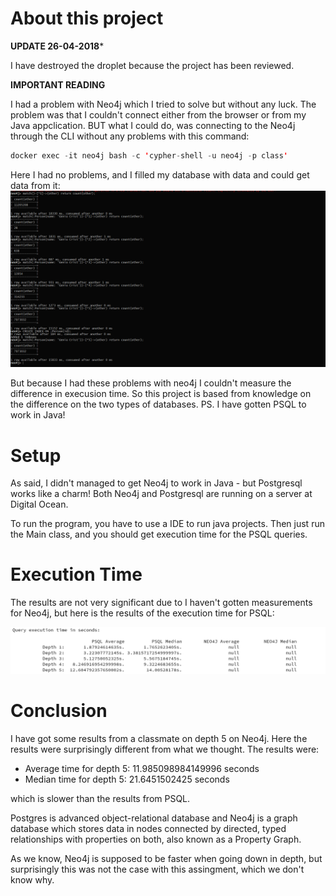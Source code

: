 # About this project

**UPDATE 26-04-2018***

I have destroyed the droplet because the project has been reviewed.

**IMPORTANT READING**

I had a problem with Neo4j which I tried to solve but without any luck. The problem was that I couldn't connect either from the browser or from my Java appclication. BUT what I could do, was connecting to the Neo4j through the CLI without any problems with this command: 
```java 
docker exec -it neo4j bash -c 'cypher-shell -u neo4j -p class'
``` 
Here I had no problems, and I filled my database with data and could get data from it:
![results from neo4j database](neo4j.PNG)

But because I had these problems with neo4j I couldn't measure the difference in execusion time.
So this project is based from knowledge on the difference on the two types of databases. PS. I have gotten PSQL to work in Java!

# Setup

As said, I didn't managed to get Neo4j to work in Java - but Postgresql works like a charm! Both Neo4j and Postgresql are running on a server at Digital Ocean. 

To run the program, you have to use a IDE to run java projects. Then just run the Main class, and you should get execution time for the PSQL queries.

# Execution Time

The results are not very significant due to I haven't gotten measurements for Neo4j, but here is the results of the execution time for PSQL:

![Execution time for PSQL](results.PNG)

# Conclusion

I have got some results from a classmate on depth 5 on Neo4j. Here the results were surprisingly different from what we thought. The results were:

* Average time for depth 5:
11.985098984149996 seconds
* Median time for depth 5:
21.6451502425 seconds

which is slower than the results from PSQL.

Postgres is advanced object-relational database and Neo4j is a graph database which stores data in nodes connected by directed, typed relationships with properties on both, also known as a Property Graph.

As we know, Neo4j is supposed to be faster when going down in depth, but surprisingly this was not the case with this assingment, which we don't know why.


